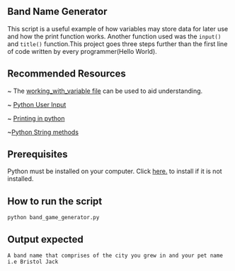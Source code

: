 ## Band Name Generator

This script is a useful example of how variables may store data for later use and how the print function works.
Another function used was the `input()` and `title()` function.This project goes three steps further than the first line of code written by every programmer(Hello World).

## Recommended Resources

~ The [working_with_variable file](https://github.com/ima-eky/100-days-of-code-course/tree/main/day-1) can be used to aid understanding.

~ [Python User Input](https://www.w3schools.com/python/python_user_input.asp)

~ [Printing in python](https://www.w3schools.com/python/default.asp)

~[Python String methods](https://www.w3schools.com/python/ref_string_title.asp)

## Prerequisites

Python must be installed on your computer. Click [here.](https://www.python.org/downloads/) to install if it is not installed.

## How to run the script

`python band_game_generator.py`

## Output expected

`A band name that comprises of the city you grew in and your pet name i.e Bristol Jack`
